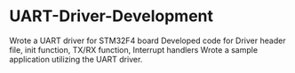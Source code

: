 # UART-Driver-Development
Wrote a UART driver for STM32F4 board 
Developed code for Driver header file, init function, TX/RX function, Interrupt handlers 
Wrote a sample application utilizing the UART driver.
